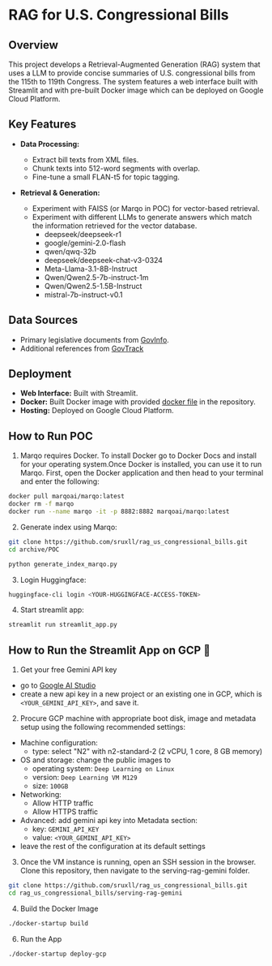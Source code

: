 # RAG for U.S. Congressional Bills

## Overview

This project develops a Retrieval-Augmented Generation (RAG) system that uses a LLM to provide concise summaries of U.S. congressional bills from the 115th to 119th Congress. The system features a web interface built with Streamlit and with pre-built Docker image which can be deployed on Google Cloud Platform.

## Key Features

- **Data Processing:**

  - Extract bill texts from XML files.
  - Chunk texts into 512-word segments with overlap.
  - Fine-tune a small FLAN-t5 for topic tagging.

- **Retrieval & Generation:**
  - Experiment with FAISS (or Marqo in POC) for vector-based retrieval.
  - Experiment with different LLMs to generate answers which match the information retrieved for the vector database.
    - deepseek/deepseek-r1
    - google/gemini-2.0-flash
    - qwen/qwq-32b
    - deepseek/deepseek-chat-v3-0324
    - Meta-Llama-3.1-8B-Instruct
    - Qwen/Qwen2.5-7b-instruct-1m
    - Qwen/Qwen2.5-1.5B-Instruct
    - mistral-7b-instruct-v0.1

## Data Sources

- Primary legislative documents from [GovInfo](https://www.govinfo.gov/app/collection/BILLS).
- Additional references from [GovTrack](https://www.govtrack.us/congress/bills/)

## Deployment

- **Web Interface:** Built with Streamlit.
- **Docker:** Built Docker image with provided [docker file](serving-rag-gemini/Dockerfile) in the repository.
- **Hosting:** Deployed on Google Cloud Platform.

## How to Run POC

1. Marqo requires Docker. To install Docker go to Docker Docs and install for your operating system.Once Docker is installed, you can use it to run Marqo. First, open the Docker application and then head to your terminal and enter the following:

```bash
docker pull marqoai/marqo:latest
docker rm -f marqo
docker run --name marqo -it -p 8882:8882 marqoai/marqo:latest
```

2. Generate index using Marqo:

```bash
git clone https://github.com/sruxll/rag_us_congressional_bills.git
cd archive/POC
```

```python
python generate_index_marqo.py
```

3. Login Huggingface:

```bash
huggingface-cli login <YOUR-HUGGINGFACE-ACCESS-TOKEN>
```

4. Start streamlit app:

```python
streamlit run streamlit_app.py
```

## How to Run the Streamlit App on GCP 🚀

1. Get your free Gemini API key

- go to [Google AI Studio](https://aistudio.google.com/)
- create a new api key in a new project or an existing one in GCP, which is `<YOUR_GEMINI_API_KEY>`, and save it.

2. Procure GCP machine with appropriate boot disk, image and metadata setup using the following recommended settings:

- Machine configuration:
  - type: select "N2" with n2-standard-2 (2 vCPU, 1 core, 8 GB memory)
- OS and storage: change the public images to
  - operating system: `Deep Learning on Linux`
  - version: `Deep Learning VM M129`
  - size: `100GB`
- Networking:
  - Allow HTTP traffic
  - Allow HTTPS traffic
- Advanced: add gemini api key into Metadata section:
  - key: `GEMINI_API_KEY`
  - value: `<YOUR_GEMINI_API_KEY>`
- leave the rest of the configuration at its default settings

3. Once the VM instance is running, open an SSH session in the browser. Clone this repository, then navigate to the serving-rag-gemini folder.

```bash
git clone https://github.com/sruxll/rag_us_congressional_bills.git
cd rag_us_congressional_bills/serving-rag-gemini
```

4. Build the Docker Image

```bash
./docker-startup build
```

6. Run the App

```bash
./docker-startup deploy-gcp
```
